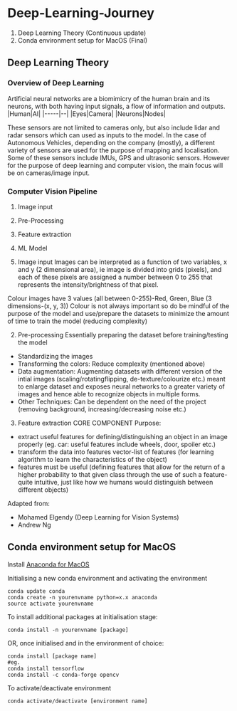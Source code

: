 # Deep-Learning-Journey

1) Deep Learning Theory (Continuous update)
2) Conda environment setup for MacOS (Final)

## Deep Learning Theory

### Overview of Deep Learning
Artificial neural networks are a biomimicry of the human brain and its neurons, with both having input signals, a flow of information and outputs.
|Human|AI|
|-----|--|
|Eyes|Camera|
|Neurons|Nodes|

These sensors are not limited to cameras only, but also include lidar and radar sensors which can used as inputs to the model.
In the case of Autonomous Vehicles, depending on the company (mostly), a different variety of sensors are used for the purpose of mapping and localisation.
Some of these sensors include IMUs, GPS and ultrasonic sensors.
However for the purpose of deep learning and computer vision, the main focus will be on cameras/image input.


### Computer Vision Pipeline
1) Image input
2) Pre-Processing
3) Feature extraction
4) ML Model

1) Image input
Images can be interpreted as a function of two variables, x and y (2 dimensional area), ie image is divided into grids (pixels), and each of these pixels 
are assigned a number between 0 to 255 that represents the intensity/brightness of that pixel.

Colour images have 3 values (all between 0-255)-Red, Green, Blue (3 dimensions-(x, y, 3))
Colour is not always important so do be mindful of the purpose of the model and use/prepare the datasets to minimize the amount of time to train the model (reducing complexity)


2) Pre-processing
Essentially preparing the dataset before training/testing the model
- Standardizing the images
- Transforming the colors: Reduce complexity (mentioned above)
- Data augmentation: Augmenting datasets with different version of the intial images (scaling/rotatingflipping, de-texture/colourize etc.) meant to enlarge dataset and exposes neural networks to a greater variety of images and hence able to recognize objects in multiple forms.
- Other Techniques: Can be dependent on the need of the project (removing background, increasing/decreasing noise etc.)

3) Feature extraction
CORE COMPONENT
Purpose: 
- extract useful features for defining/distinguishing an object in an image properly
(eg. car: useful features include wheels, door, spoiler etc.)
- transform the data into features vector-list of features (for learning algorithm to learn the characteristics of the object)
- features must be useful (defining features that allow for the return of a higher probability to that given class through the use of such a feature-quite intuitive, just like how we humans would distinguish between different objects)



Adapted from:
- Mohamed Elgendy (Deep Learning for Vision Systems)
- Andrew Ng

## Conda environment setup for MacOS

Install [Anaconda for MacOS](https://docs.anaconda.com/anaconda/install/mac-os/)

Initialising a new conda environment and activating the environment
```
conda update conda
conda create -n yourenvname python=x.x anaconda
source activate yourenvname
```

To install additional packages at initialisation stage:
```
conda install -n yourenvname [package]
```

OR, once initialised and in the environment of choice:
```
conda install [package name]
#eg. 
conda install tensorflow
conda install -c conda-forge opencv
```

To activate/deactivate environment
```
conda activate/deactivate [environment name]
```
